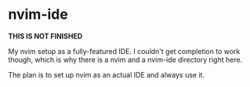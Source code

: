 # nvim-ide

**THIS IS NOT FINISHED**

My nvim setup as a fully-featured IDE. I couldn't get completion to work though, which is why there is a nvim and a nvim-ide directory right here.

The plan is to set up nvim as an actual IDE and always use it.
